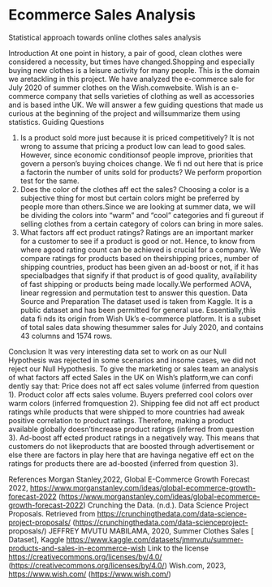 # Ecommerce Sales Analysis
Statistical approach towards online clothes sales analysis

Introduction
At one point in history, a pair of good, clean clothes were considered a necessity, but times have changed.Shopping and especially buying new clothes is a leisure activity for many people. This is the domain we aretackling in this project. We have analyzed the e-commerce sale for July 2020 of summer clothes on the Wish.comwebsite. Wish is an e-commerce company that sells varieties of clothing as well as accessories and is based inthe UK. We will answer a few guiding questions that made us curious at the beginning of the project and willsummarize them using statistics.
Guiding Questions
1. Is a product sold more just because it is priced competitively?
It is not wrong to assume that pricing a product low can lead to good sales. However, since economic conditionsof people improve, priorities that govern a person’s buying choices change. We fi nd out here that is price a factorin the number of units sold for products? We perform proportion test for the same.
2. Does the color of the clothes aff ect the sales?
Choosing a color is a subjective thing for most but certain colors might be preferred by people more than others.Since we are looking at summer data, we will be dividing the colors into “warm” and “cool” categories and fi gureout if selling clothes from a certain category of colors can bring in more sales.
3. What factors aff ect product ratings?
Ratings are an important marker for a customer to see if a product is good or not. Hence, to know from where agood rating count can be achieved is crucial for a company. We compare ratings for products based on theirshipping prices, number of shipping countries, product has been given an ad-boost or not, if it has specialbadges that signify if that product is of good quality, availability of fast shipping or products being made locally.We performed AOVA, linear regression and permutation test to answer this question.
Data Source and Preparation
The dataset used is taken from Kaggle. It is a public dataset and has been permitted for general use. Essentially,this data fi nds its origin from Wish Uk’s e-commerce platform. It is a subset of total sales data showing thesummer sales for July 2020, and contains 43 columns and 1574 rows.

Conclusion
It was very interesting data set to work on as our Null Hypothesis was rejected in some scenarios and insome cases, we did not reject our Null Hypothesis.
To give the marketing or sales team an analysis of what factors aff ected Sales in the UK on Wish’s platform,we can confi dently say that:
Price does not aff ect sales volume (inferred from question 1).
Product color aff ects sales volume. Buyers preferred cool colors over warm colors (inferred fromquestion 2).
Shipping fee did not aff ect product ratings while products that were shipped to more countries had aweak positive correlation to product ratings. Therefore, making a product available globally doesn’tincrease product ratings (inferred from question 3).
Ad-boost aff ected product ratings in a negatively way. This means that customers do not likeproducts that are boosted through advertisement or else there are factors in play here that are havinga negative eff ect on the ratings for products there are ad-boosted (inferred from question 3).

References
Morgan Stanley,2022, Global E-Commerce Growth Forecast 2022,
https://www.morganstanley.com/ideas/global-ecommerce-growth-forecast-2022
(https://www.morganstanley.com/ideas/global-ecommerce-growth-forecast-2022)
Crunching the Data. (n.d.). Data Science Project Proposals. Retrieved from
https://crunchingthedata.com/data-science-project-proposals/ (https://crunchingthedata.com/data-scienceproject-
proposals/)
JEFFREY MVUTU MABILAMA, 2020, Summer Clothes Sales [ Dataset], Kaggle
https://www.kaggle.com/datasets/jmmvutu/summer-products-and-sales-in-ecommerce-wish
Link to the license
https://creativecommons.org/licenses/by/4.0/ (https://creativecommons.org/licenses/by/4.0/)
Wish.com, 2023,
https://www.wish.com/ (https://www.wish.com/)
